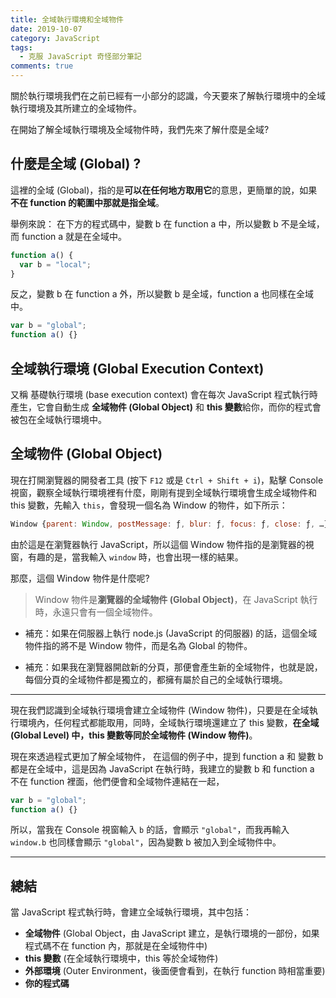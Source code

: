 ```yaml
---
title: 全域執行環境和全域物件
date: 2019-10-07
category: JavaScript
tags:
  - 克服 JavaScript 奇怪部分筆記
comments: true
---
```

關於執行環境我們在之前已經有一小部分的認識，今天要來了解執行環境中的全域執行環境及其所建立的全域物件。

在開始了解全域執行環境及全域物件時，我們先來了解什麼是全域? 
## 什麼是全域 (Global) ?
這裡的全域 (Global)，指的是**可以在任何地方取用它**的意思，更簡單的說，如果**不在 function 的範圍中那就是指全域**。

舉例來說：
在下方的程式碼中，變數 b 在 function a 中，所以變數 b 不是全域，而 function a 就是在全域中。
``` JavaScript
function a() {
  var b = "local";
}
```
反之，變數 b 在 function a 外，所以變數 b 是全域，function a 也同樣在全域中。
``` JavaScript
var b = "global";
function a() {}
```

## 全域執行環境 (Global Execution Context)
又稱 基礎執行環境 (base execution context) 會在每次 JavaScript 程式執行時產生，它會自動生成 **全域物件 (Global Object)** 和 **this 變數**給你，而你的程式會被包在全域執行環境中。


## 全域物件 (Global Object)

現在打開瀏覽器的開發者工具 (按下 `F12` 或是 `Ctrl + Shift + i`)，點擊 Console 視窗，觀察全域執行環境裡有什麼，剛剛有提到全域執行環境會生成全域物件和 this 變數，先輸入 `this`，會發現一個名為 Window 的物件，如下所示：
``` JavaScript
Window {parent: Window, postMessage: ƒ, blur: ƒ, focus: ƒ, close: ƒ, …}
```
由於這是在瀏覽器執行 JavaScript，所以這個 Window 物件指的是瀏覽器的視窗，有趣的是，當我輸入 `window` 時，也會出現一樣的結果。

那麼，這個 Window 物件是什麼呢?

> Window 物件是**瀏覽器的全域物件 (Global Object)**，在 JavaScript 執行時，永遠只會有一個全域物件。

- 補充：如果在伺服器上執行 node.js (JavaScript 的伺服器) 的話，這個全域物件指的將不是 Window 物件，而是名為 Global 的物件。

- 補充：如果我在瀏覽器開啟新的分頁，那便會產生新的全域物件，也就是說，每個分頁的全域物件都是獨立的，都擁有屬於自己的全域執行環境。

---

現在我們認識到全域執行環境會建立全域物件 (Window 物件)，只要是在全域執行環境內，任何程式都能取用，同時，全域執行環境還建立了 this 變數，**在全域 (Global Level) 中，this 變數等同於全域物件 (Window 物件)**。

現在來透過程式更加了解全域物件，
在這個的例子中，提到 function a 和 變數 b 都是在全域中，這是因為 JavaScript 在執行時，我建立的變數 b 和 function a 不在 function 裡面，他們便會和全域物件連結在一起，
``` JavaScript
var b = "global";
function a() {}
```

所以，當我在 Console 視窗輸入 `b` 的話，會顯示 `"global"`，而我再輸入 `window.b` 也同樣會顯示 `"global"`，因為變數 b 被加入到全域物件中。

---
## 總結
當 JavaScript 程式執行時，會建立全域執行環境，其中包括：
* **全域物件** (Global Object，由 JavaScript 建立，是執行環境的一部份，如果程式碼不在 function 內，那就是在全域物件中)
* **this 變數** (在全域執行環境中，this 等於全域物件)
* **外部環境** (Outer Environment，後面便會看到，在執行 function 時相當重要)
* **你的程式碼**